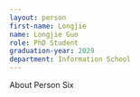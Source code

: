 ```yaml
---
layout: person
first-name: Longjie
name: Longjie Guo
role: PhD Student
graduation-year: 2029
department: Information School
---
```


About Person Six